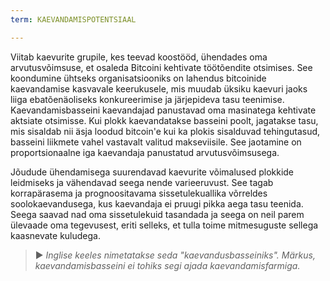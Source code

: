 ```yaml
---
term: KAEVANDAMISPOTENTSIAAL

---
```

Viitab kaevurite grupile, kes teevad koostööd, ühendades oma arvutusvõimsuse, et osaleda Bitcoini kehtivate töötõendite otsimises. See koondumine ühtseks organisatsiooniks on lahendus bitcoinide kaevandamise kasvavale keerukusele, mis muudab üksiku kaevuri jaoks liiga ebatõenäoliseks konkureerimise ja järjepideva tasu teenimise. Kaevandamisbasseini kaevandajad panustavad oma masinatega kehtivate aktsiate otsimisse. Kui plokk kaevandatakse basseini poolt, jagatakse tasu, mis sisaldab nii äsja loodud bitcoin'e kui ka plokis sisalduvad tehingutasud, basseini liikmete vahel vastavalt valitud makseviisile. See jaotamine on proportsionaalne iga kaevandaja panustatud arvutusvõimsusega.

Jõudude ühendamisega suurendavad kaevurite võimalused plokkide leidmiseks ja vähendavad seega nende varieeruvust. See tagab korrapärasema ja prognoositavama sissetulekuallika võrreldes soolokaevandusega, kus kaevandaja ei pruugi pikka aega tasu teenida. Seega saavad nad oma sissetulekuid tasandada ja seega on neil parem ülevaade oma tegevusest, eriti selleks, et tulla toime mitmesuguste sellega kaasnevate kuludega.

> ► *Inglise keeles nimetatakse seda "kaevandusbasseiniks". Märkus, kaevandamisbasseini ei tohiks segi ajada kaevandamisfarmiga.*